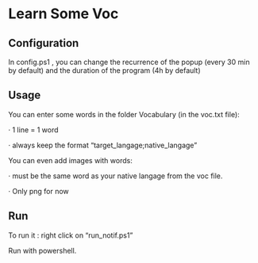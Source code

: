 # Learn Some Voc


## Configuration

In config.ps1 , you can change the recurrence of the popup (every 30 min by default) and the duration of the program (4h by default)


## Usage

You can enter some words in the folder Vocabulary (in the voc.txt file):

·         1 line = 1 word

·         always keep the format “target_langage;native_langage”

 

You can even add images with words:

·         must be the same word as your native langage from the voc file.

·         Only png for now


## Run
To run it : right click on “run_notif.ps1”

Run with powershell.
